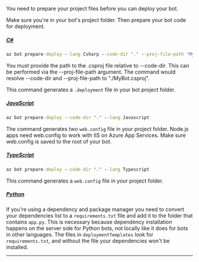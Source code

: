 
You need to prepare your project files before you can deploy your bot.

Make sure you're in your bot's project folder.
Then prepare your bot code for deployment.

##### [C#](#tab/csharp)

```cmd
az bot prepare-deploy --lang Csharp --code-dir "." --proj-file-path "MyBot.csproj"
```

You must provide the path to the .csproj file relative to --code-dir. This can be performed via the --proj-file-path argument. The command would resolve --code-dir and --proj-file-path to "./MyBot.csproj".

This command generates a `.deployment` file in your bot project folder.

##### [JavaScript](#tab/javascript)

```cmd
az bot prepare-deploy --code-dir "." --lang Javascript
```

The command generates two `web.config` file in your project folder. Node.js apps need web.config to work with IIS on Azure App Services. Make sure web.config is saved to the root of your bot.

##### [TypeScript](#tab/typescript)

```cmd
az bot prepare-deploy --code-dir "." --lang Typescript
```

This command generates a `web.config` file in your project folder.

##### [Python](#tab/python)

If you're using a dependency and package manager you need to convert your dependencies list to a `requirements.txt` file and add it to the folder that contains `app.py`. This is necessary because dependency installation happens on the server side for Python bots, not locally like it does for bots in other languages. The files in `deploymentTemplates` look for `requirements.txt`, and without the file your dependencies won't be installed.

---
